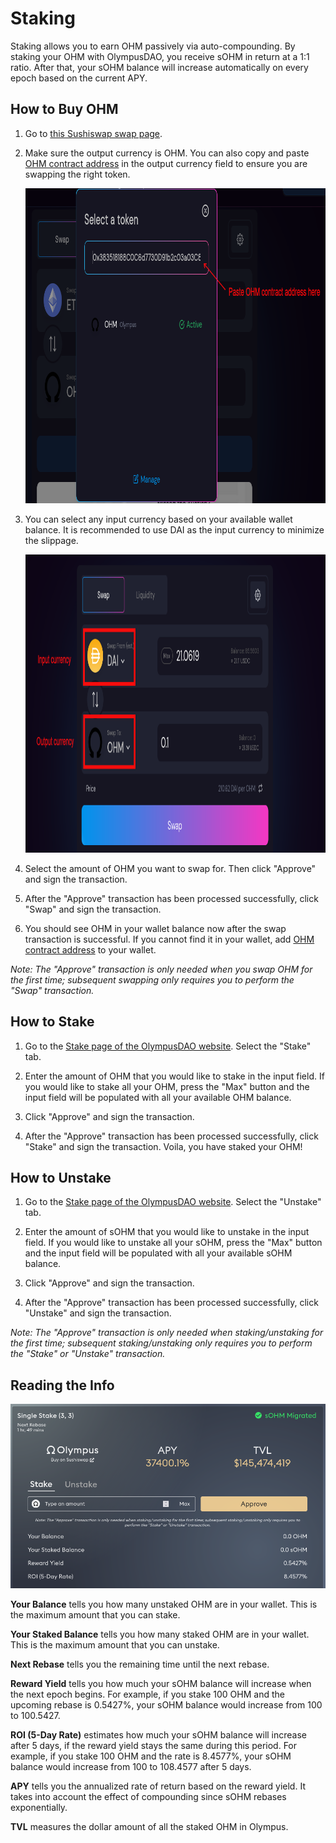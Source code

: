# Staking

Staking allows you to earn OHM passively via auto-compounding. By staking your OHM with OlympusDAO, you receive sOHM in return at a 1:1 ratio. After that, your sOHM balance will increase automatically on every epoch based on the current APY.

## How to Buy OHM

1. Go to [this Sushiswap swap page](https://app.sushi.com/swap?outputCurrency=0x383518188c0c6d7730d91b2c03a03c837814a899).

2. Make sure the output currency is OHM. You can also copy and paste [OHM contract address](https://docs.olympusdao.finance/references/contracts#ohm) in the output currency field to ensure you are swapping the right token.

    <p align="center">
    <img width="892" height="504" src="../.gitbook/assets/using-the-website/staking/ohm_contract.png" alt="Paste OHM contract address">
    </p>

3. You can select any input currency based on your available wallet balance. It is recommended to use DAI as the input currency to minimize the slippage.

    <p align="center">
    <img width="1028" height="477" src="../.gitbook/assets/using-the-website/staking/buy_ohm.png" alt="Make sure the output currency is OHM">
    </p>

4. Select the amount of OHM you want to swap for. Then click "Approve" and sign the transaction.

5. After the "Approve" transaction has been processed successfully, click "Swap" and sign the transaction.

6. You should see OHM in your wallet balance now after the swap transaction is successful. If you cannot find it in your wallet, add [OHM contract address](https://docs.olympusdao.finance/references/contracts#ohm) to your wallet.

*Note: The "Approve" transaction is only needed when you swap OHM for the first time; subsequent swapping only requires you to perform the "Swap" transaction.*

## How to Stake

1. Go to the [Stake page of the OlympusDAO website](https://app.olympusdao.finance/#/). Select the "Stake" tab.

2. Enter the amount of OHM that you would like to stake in the input field. If you would like to stake all your OHM, press the "Max" button and the input field will be populated with all your available OHM balance.

3. Click "Approve" and sign the transaction.

4. After the "Approve" transaction has been processed successfully, click "Stake" and sign the transaction. Voila, you have staked your OHM!

## How to Unstake

1. Go to the [Stake page of the OlympusDAO website](https://app.olympusdao.finance/#/). Select the "Unstake" tab.

2. Enter the amount of sOHM that you would like to unstake in the input field. If you would like to unstake all your sOHM, press the "Max" button and the input field will be populated with all your available sOHM balance.

3. Click "Approve" and sign the transaction.

4. After the "Approve" transaction has been processed successfully, click "Unstake" and sign the transaction.

*Note: The "Approve" transaction is only needed when staking/unstaking for the first time; subsequent staking/unstaking only requires you to perform the "Stake" or "Unstake" transaction.*

## Reading the Info

![The staking page](../.gitbook/assets/using-the-website/staking/staking_page.png)

**Your Balance** tells you how many unstaked OHM are in your wallet. This is the maximum amount that you can stake.

**Your Staked Balance** tells you how many staked OHM are in your wallet. This is the maximum amount that you can unstake.

**Next Rebase** tells you the remaining time until the next rebase.

**Reward Yield** tells you how much your sOHM balance will increase when the next epoch begins. For example, if you stake 100 OHM and the upcoming rebase is 0.5427%, your sOHM balance would increase from 100 to 100.5427.

**ROI (5-Day Rate)** estimates how much your sOHM balance will increase after 5 days, if the reward yield stays the same during this period. For example, if you stake 100 OHM and the rate is 8.4577%, your sOHM balance would increase from 100 to 108.4577 after 5 days.

**APY** tells you the annualized rate of return based on the reward yield. It takes into account the effect of compounding since sOHM rebases exponentially.

**TVL** measures the dollar amount of all the staked OHM in Olympus.
